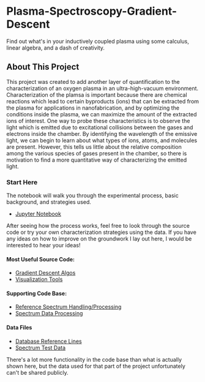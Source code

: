 # Plasma-Spectroscopy-Gradient-Descent
Find out what's in your inductively coupled plasma using some calculus, linear algebra, and a dash of creativity.
## About This Project
This project was created to add another layer of quantification to the characterization of an oxygen plasma in an ultra-high-vacuum environment. Characterization of the plamsa is important because there are chemical reactions which lead to certain byproducts (ions) that can be extracted from the plasma for applications in nanofabrication, and by optimizing the conditions inside the plasma, we can maximize the amount of the extracted ions of interest. One way to probe these characteristics is to observe the light which is emitted due to excitational collisions between the gases and electrons inside the chamber. By identifying the wavelength of the emissive light, we can begin to learn about what types of ions, atoms, and molecules are present. However, this tells us little about the relative composition among the various species of gases present in the chamber, so there is motivation to find a more quantitative way of characterizing the emitted light.
### Start Here
The notebook will walk you through the experimental process, basic background, and strategies used.  
- [Jupyter Notebook](Spectroscopy%Gradient%Descent.ipynb)
  
After seeing how the process works, feel free to look through the source code or try your own characterization strategies using the data. If you have any ideas on how to improve on the groundwork I lay out here, I would be interested to hear your ideas!
#### Most Useful Source Code:
- [Gradient Descent Algos](SpectrumFitting.py)  
- [Visualization Tools](GradVisualization.py)  
#### Supporting Code Base:
- [Reference Spectrum Handling/Processing](LineID.py)
- [Spectrum Data Processing](SpectralDataProcessing)
#### Data Files
- [Database Reference Lines](OFeNHlines.txt)
- [Spectrum Test Data](test_data.csv)
  
  
There's a lot more functionality in the code base than what is actually shown here, but the data used for that part of the project unfortunately can't be shared publicly.

